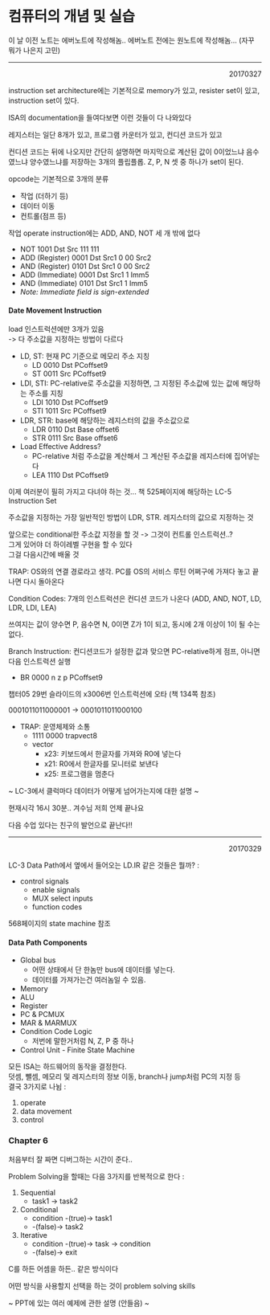 컴퓨터의 개념 및 실습
===

이 날 이전 노트는 에버노트에 작성해놈.. 에버노트 전에는 원노트에 작성해놈... (자꾸 뭐가 나은지 고민)

---

<p align=right>20170327</p>

instruction set architecture에는 기본적으로 memory가 있고, resister set이 있고, instruction set이 있다.

ISA의 documentation을 들여다보면 이런 것들이 다 나와있다

레지스터는 일단 8개가 있고, 프로그램 카운터가 있고, 컨디션 코드가 있고

컨디션 코드는 뒤에 나오지만 간단히 설명하면 마지막으로 계산된 값이 0이었느냐 음수였느냐 양수였느냐를 저장하는 3개의 플립플롭. Z, P, N 셋 중 하나가 set이 된다.

opcode는 기본적으로 3개의 분류

- 작업 (더하기 등)
- 데이터 이동
- 컨트롤(점프 등)

작업 operate instruction에는 ADD, AND, NOT 세 개 밖에 없다

- NOT 1001 Dst Src 111 111
- ADD (Register) 0001 Dst Src1 0 00 Src2
- AND (Register) 0101 Dst Src1 0 00 Src2
- ADD (Immediate) 0001 Dst Src1 1 Imm5
- AND (Immediate) 0101 Dst Src1 1 Imm5
 - *Note: Immediate field is sign-extended*

#### Date Movement Instruction  
load 인스트럭션에만 3개가 있음  
-> 다 주소값을 지정하는 방법이 다르다

- LD, ST: 현재 PC 기준으로 메모리 주소 지칭
	- LD 0010 Dst PCoffset9
	- ST 0011 Src PCoffset9
- LDI, STI: PC-relative로 주소값을 지정하면, 그 지정된 주소값에 있는 값에 해당하는 주소를 지칭
	- LDI 1010 Dst PCoffset9
	- STI 1011 Src PCoffset9
- LDR, STR: base에 해당하는 레지스터의 값을 주소값으로
	- LDR 0110 Dst Base offset6
	- STR 0111 Src Base offset6
- Load Effective Address?
	- PC-relative 처럼 주소값을 계산해서 그 계산된 주소값을 레지스터에 집어넣는다
	- LEA 1110 Dst PCoffset9

이제 여러분이 필히 가지고 다녀야 하는 것... 책 525페이지에 해당하는 LC-5 Instruction Set

주소값을 지정하는 가장 일반적인 방법이 LDR, STR. 레지스터의 값으로 지정하는 것

앞으로는 conditional한 주소값 지정을 할 것 -> 그것이 컨트롤 인스트럭션..?  
그게 있어야 더 하이레벨 구현을 할 수 있다  
그걸 다음시간에 배울 것

TRAP: OS와의 연결 경로라고 생각. PC를 OS의 서비스 루틴 어쩌구에 가져다 놓고 끝나면 다시 돌아온다

Condition Codes: 7개의 인스트럭션은 컨디션 코드가 나온다 (ADD, AND, NOT, LD, LDR, LDI, LEA)

쓰여지는 값이 양수면 P, 음수면 N, 0이면 Z가 1이 되고, 동시에 2개 이상이 1이 될 수는 없다.

Branch Instruction: 컨디션코드가 설정한 값과 맞으면 PC-relative하게 점프, 아니면 다음 인스트럭션 실행

- BR 0000 n z p PCoffset9

챕터05 29번 슬라이드의 x3006번 인스트럭션에 오타 (책 134쪽 참조)

0001011011000001 -> 0001011011000100

- TRAP: 운영체제와 소통
	- 1111 0000 trapvect8
	- vector
		- x23: 키보드에서 한글자를 가져와 R0에 넣는다
		- x21: R0에서 한글자를 모니터로 보낸다
		- x25: 프로그램을 멈춘다

~ LC-3에서 클럭마다 데이터가 어떻게 넘어가는지에 대한 설명 ~

현재시각 16시 30분.. 겨수님 저희 언제 끝나요

다음 수업 있다는 친구의 발언으로 끝난다!!

---

<p align=right>20170329</p>

LC-3 Data Path에서 옆에서 들어오는 LD.IR 같은 것들은 뭘까? :

- control signals
	- enable signals
	- MUX select inputs
	- function codes

568페이지의 state machine 참조

#### Data Path Components

- Global bus
	- 어떤 상태에서 단 한놈만 bus에 데이터를 넣는다.
	- 데이터를 가져가는건 여러놈일 수 있음.
- Memory
- ALU
- Register
- PC & PCMUX
- MAR & MARMUX
- Condition Code Logic
	- 저번에 말한거처럼 N, Z, P 중 하나
- Control Unit - Finite State Machine

모든 ISA는 하드웨어의 동작을 결정한다.  
덧셈, 뺄셈, 메모리 및 레지스터의 정보 이동, branch나 jump처럼 PC의 지정 등  
결국 3가지로 나뉨 :

1. operate
2. data movement
3. control

### Chapter 6

처음부터 잘 짜면 디버그하는 시간이 준다..

Problem Solving을 할때는 다음 3가지를 반복적으로 한다 :

1. Sequential
	- task1 -> task2
2. Conditional
	- condition -(true)-> task1
	- -(false)-> task2
3. Iterative
	- condition -(true)-> task -> condition
	- -(false)-> exit

C를 하든 어셈을 하든.. 같은 방식이다

어떤 방식을 사용할지 선택을 하는 것이 problem solving skills

~ PPT에 있는 여러 예제에 관한 설명 (안들음) ~